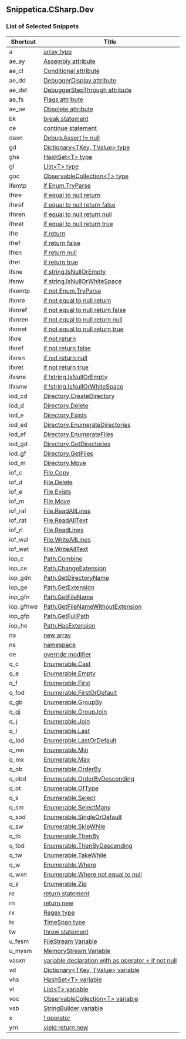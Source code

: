 ## Snippetica.CSharp.Dev

### List of Selected Snippets

Shortcut | Title
-------- | -----
a|[array type](ArrayOfTType.snippet)
ae\_ay|[Assembly attribute](AssemblyAttribute.snippet)
ae\_cl|[Conditional attribute](ConditionalAttribute.snippet)
ae\_dd|[DebuggerDisplay attribute](DebuggerDisplayAttribute.snippet)
ae\_dst|[DebuggerStepThrough attribute](DebuggerStepThroughAttribute.snippet)
ae\_fs|[Flags attribute](FlagsAttribute.snippet)
ae\_oe|[Obsolete attribute](ObsoleteAttribute.snippet)
bk|[break statement](BreakStatement.snippet)
ce|[continue statement](ContinueStatement.snippet)
daxn|[Debug\.Assert \!= null](DebugAssertNotNull.snippet)
gd|[Dictionary&lt;TKey, TValue&gt; type](DictionaryOfTKeyTValueType.snippet)
ghs|[HashSet&lt;T&gt; type](HashSetOfTType.snippet)
gl|[List&lt;T&gt; type](ListOfTType.snippet)
goc|[ObservableCollection&lt;T&gt; type](ObservableCollectionOfTType.snippet)
ifemtp|[if Enum\.TryParse](IfEnumTryParse.snippet)
ifnre|[if equal to null return](IfEqualToNullReturn.snippet)
ifnref|[if equal to null return false](IfEqualToNullReturnFalse.snippet)
ifnren|[if equal to null return null](IfEqualToNullReturnNull.snippet)
ifnret|[if equal to null return true](IfEqualToNullReturnTrue.snippet)
ifre|[if return](IfReturn.snippet)
ifref|[if return false](IfReturnFalse.snippet)
ifren|[if return null](IfReturnNull.snippet)
ifret|[if return true](IfReturnTrue.snippet)
ifsne|[if string\.IsNullOrEmpty](IfStringIsNullOrEmpty.snippet)
ifsnw|[if string\.IsNullOrWhiteSpace](IfStringIsNullOrWhiteSpace.snippet)
ifxemtp|[if not Enum\.TryParse](IfNotEnumTryParse.snippet)
ifxnre|[if not equal to null return](IfNotEqualToNullReturn.snippet)
ifxnref|[if not equal to null return false](IfNotEqualToNullReturnFalse.snippet)
ifxnren|[if not equal to null return null](IfNotEqualToNullReturnNull.snippet)
ifxnret|[if not equal to null return true](IfNotEqualToNullReturnTrue.snippet)
ifxre|[if not return](IfNotReturn.snippet)
ifxref|[if not return false](IfNotReturnFalse.snippet)
ifxren|[if not return null](IfNotReturnNull.snippet)
ifxret|[if not return true](IfNotReturnTrue.snippet)
ifxsne|[if \!string\.IsNullOrEmpty](IfNotStringIsNullOrEmpty.snippet)
ifxsnw|[if \!string\.IsNullOrWhiteSpace](IfNotStringIsNullOrWhiteSpace.snippet)
iod\_cd|[Directory\.CreateDirectory](DirectoryCreateDirectory.snippet)
iod\_d|[Directory\.Delete](DirectoryDelete.snippet)
iod\_e|[Directory\.Exists](DirectoryExists.snippet)
iod\_ed|[Directory\.EnumerateDirectories](DirectoryEnumerateDirectories.snippet)
iod\_ef|[Directory\.EnumerateFiles](DirectoryEnumerateFiles.snippet)
iod\_gd|[Directory\.GetDirectories](DirectoryGetDirectories.snippet)
iod\_gf|[Directory\.GetFiles](DirectoryGetFiles.snippet)
iod\_m|[Directory\.Move](DirectoryMove.snippet)
iof\_c|[File\.Copy](FileCopy.snippet)
iof\_d|[File\.Delete](FileDelete.snippet)
iof\_e|[File Exists](FileExists.snippet)
iof\_m|[File\.Move](FileMove.snippet)
iof\_ral|[File\.ReadAllLines](FileReadAllLines.snippet)
iof\_rat|[File\.ReadAllText](FileReadAllText.snippet)
iof\_rl|[File\.ReadLines](FileReadLines.snippet)
iof\_wal|[File\.WriteAllLines](FileWriteAllLines.snippet)
iof\_wat|[File\.WriteAllText](FileWriteAllText.snippet)
iop\_c|[Path\.Combine](PathCombine.snippet)
iop\_ce|[Path\.ChangeExtension](PathChangeExtension.snippet)
iop\_gdn|[Path\.GetDirectoryName](PathGetDirectoryName.snippet)
iop\_ge|[Path\.GetExtension](PathGetExtension.snippet)
iop\_gfn|[Path\.GetFileName](PathGetFileName.snippet)
iop\_gfnwe|[Path\.GetFileNameWithoutExtension](PathGetFileNameWithoutExtension.snippet)
iop\_gfp|[Path\.GetFullPath](PathGetFullPath.snippet)
iop\_he|[Path\.HasExtension](PathHasExtension.snippet)
na|[new array ](NewArrayOfT.snippet)
ns|[namespace](Namespace.snippet)
oe|[override modifier](OverrideModifier.snippet)
q\_c|[Enumerable\.Cast](EnumerableCast.snippet)
q\_e|[Enumerable\.Empty](EnumerableEmpty.snippet)
q\_f|[Enumerable\.First](EnumerableFirst.snippet)
q\_fod|[Enumerable\.FirstOrDefault](EnumerableFirstOrDefault.snippet)
q\_gb|[Enumerable\.GroupBy](EnumerableGroupBy.snippet)
q\_gj|[Enumerable\.GroupJoin](EnumerableGroupJoin.snippet)
q\_j|[Enumerable\.Join](EnumerableJoin.snippet)
q\_l|[Enumerable\.Last](EnumerableLast.snippet)
q\_lod|[Enumerable\.LastOrDefault](EnumerableLastOrDefault.snippet)
q\_mn|[Enumerable\.Min](EnumerableMin.snippet)
q\_mx|[Enumerable\.Max](EnumerableMax.snippet)
q\_ob|[Enumerable\.OrderBy](EnumerableOrderBy.snippet)
q\_obd|[Enumerable\.OrderByDescending](EnumerableOrderByDescending.snippet)
q\_ot|[Enumerable\.OfType](EnumerableOfType.snippet)
q\_s|[Enumerable\.Select](EnumerableSelect.snippet)
q\_sm|[Enumerable\.SelectMany](EnumerableSelectMany.snippet)
q\_sod|[Enumerable\.SingleOrDefault](EnumerableSingleOrDefault.snippet)
q\_sw|[Enumerable\.SkipWhile](EnumerableSkipWhile.snippet)
q\_tb|[Enumerable\.ThenBy](EnumerableThenBy.snippet)
q\_tbd|[Enumerable\.ThenByDescending](EnumerableThenByDescending.snippet)
q\_tw|[Enumerable\.TakeWhile](EnumerableTakeWhile.snippet)
q\_w|[Enumerable\.Where](EnumerableWhere.snippet)
q\_wxn|[Enumerable\.Where not equal to null](EnumerableWhereNotNull.snippet)
q\_z|[Enumerable\.Zip](EnumerableZip.snippet)
re|[return statement](ReturnStatement.snippet)
rn|[return new](ReturnNew.snippet)
rx|[Regex type](Regex.snippet)
ts|[TimeSpan type](TimeSpanType.snippet)
tw|[throw statement](ThrowStatement.snippet)
u\_fesm|[FileStream Variable](FileStreamVariable.snippet)
u\_mysm|[MemoryStream Variable](MemoryStreamVariable.snippet)
vasxn|[variable declaration with as operator \+ if not null](VariableAsTIfNotNull.snippet)
vd|[Dictionary&lt;TKey, TValue&gt; variable](DictionaryOfTKeyTValueVariable.snippet)
vhs|[HashSet&lt;T&gt; variable](HashSetOfTVariable.snippet)
vl|[List&lt;T&gt; variable](ListOfTVariable.snippet)
voc|[ObservableCollection&lt;T&gt; variable](ObservableCollectionOfTVariable.snippet)
vsb|[StringBuilder variable](StringBuilderVariable.snippet)
x|[\! operator](LogicalNotOperator.snippet)
yrn|[yield return new](YieldReturnNew.snippet)
